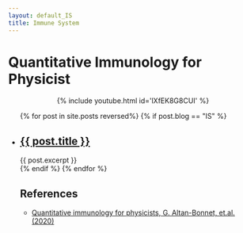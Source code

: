 ```yaml
---
layout: default_IS
title: Immune System
---
```

<h1>Quantitative Immunology for Physicist</h1>

<center>
{% include youtube.html id='lXfEK8G8CUI' %}
</center>

<ul>
  {% for post in site.posts reversed%}
  	{% if post.blog == "IS" %}
    <li>
      <h2><a href="{{ post.url }}">{{ post.title }}</a></h2>
      {{ post.excerpt }}
    </li>
    {% endif %}
  {% endfor %}

  <h2>References</h2>
<ul>
<li> <a href="https://www.sciencedirect.com/science/article/pii/S0370157320300090">Quantitative immunology for physicists, G. Altan-Bonnet, et.al. (2020) </a>
  </li>
</ul>
</ul>
&nbsp;

